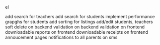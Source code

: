 el<!-- todo -->

add search for teachers
add search for students
implement performance grapghs for students
add sorting for listings
add/edit students, teachers
soft delete on backend
validation on backend
validation on frontend
downloadable reports on frontend
downloadable receipts on frontend
annoucement pages
notifications to all parents on sms
